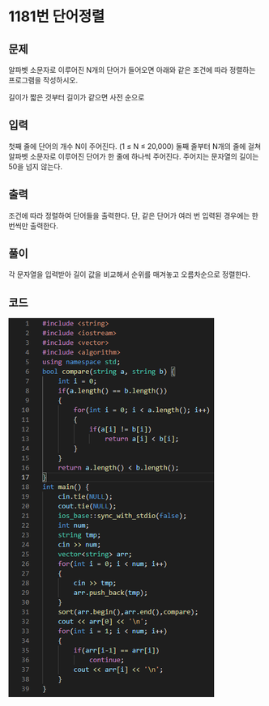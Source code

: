 # **1181번** 단어정렬

[정렬]: https://www.acmicpc.net/problem/1181	"단어정렬"



## 문제

알파벳 소문자로 이루어진 N개의 단어가 들어오면 아래와 같은 조건에 따라 정렬하는 프로그램을 작성하시오.

길이가 짧은 것부터
길이가 같으면 사전 순으로


## 입력

첫째 줄에 단어의 개수 N이 주어진다. (1 ≤ N ≤ 20,000) 둘째 줄부터 N개의 줄에 걸쳐 알파벳 소문자로 이루어진 단어가 한 줄에 하나씩 주어진다. 주어지는 문자열의 길이는 50을 넘지 않는다.



## 출력

조건에 따라 정렬하여 단어들을 출력한다. 단, 같은 단어가 여러 번 입력된 경우에는 한 번씩만 출력한다.


## 풀이

각 문자열을 입력받아 길이 값을 비교해서 순위를 매겨놓고 오름차순으로 정렬한다.


## 코드


![코드](https://github.com/Cheetozzeong/Algorithm_Study/blob/main/week4/1181/1181.png?raw=true)

